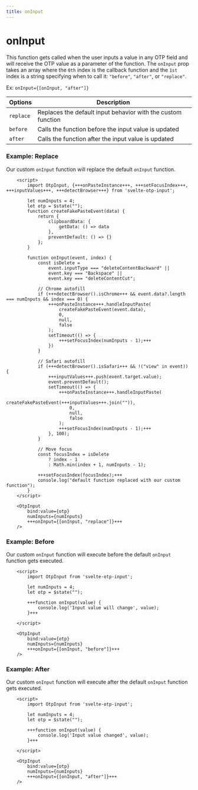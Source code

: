 ```yaml
---
title: onInput
---
```


# onInput
This function gets called when the user inputs a value in any OTP field and will receive the OTP value as a parameter of the function. The `onInput` prop takes an array where the `0th` index is the callback function and the `1st` index is a string specifying when to call it: `"before"`, `"after"`, or `"replace"`.

Ex: `onInput={[onInput, "after"]}`

| Options       | Description | 
|---------------|-------------|
| `replace`     | Replaces the default input behavior with the custom function |
| `before`      | Calls the function before the input value is updated |
| `after`       | Calls the function after the input value is updated |

### Example: Replace
Our custom `onInput` function will replace the default `onInput` function.

```svelte
    <script>
        import OtpInput, {+++onPasteInstance+++, +++setFocusIndex+++, +++inputValues+++, +++detectBrowser+++} from 'svelte-otp-input';
    
        let numInputs = 4;
        let otp = $state("");
        function createFakePasteEvent(data) {
            return {
                clipboardData: {
                    getData: () => data
                },
                preventDefault: () => {}
            };
        }
    
        function onInput(event, index) {
            const isDelete =
                event.inputType === "deleteContentBackward" ||
                event.key === "Backspace" ||
                event.key === "deleteContentCut";
    
            // Chrome autofill
            if (+++detectBrowser().isChrome+++ && event.data?.length === numInputs && index === 0) {
                +++onPasteInstance+++.handleInputPaste(
                    createFakePasteEvent(event.data),
                    0,
                    null,
                    false
                );
                setTimeout(() => {
                    +++setFocusIndex(numInputs - 1);+++
                })
            }
    
            // Safari autofill
            if (+++detectBrowser().isSafari+++ && !("view" in event)) {
                +++inputValues+++.push(event.target.value);
                event.preventDefault();
                setTimeout(() => {
                    +++onPasteInstance+++.handleInputPaste(
                        createFakePasteEvent(+++inputValues+++.join("")),
                        0,
                        null,
                        false
                    );
                    +++setFocusIndex(numInputs - 1);+++
                }, 100);
            }
    
            // Move focus
            const focusIndex = isDelete
                ? index - 1
                : Math.min(index + 1, numInputs - 1);
    
            +++setFocusIndex(focusIndex);+++
            console.log("default function replaced with our custom function");
        }
    </script>
    
    <OtpInput
        bind:value={otp}
        numInputs={numInputs}
        +++onInput={[onInput, "replace"]}+++
    />
```

### Example: Before
Our custom `onInput` function will execute before the default `onInput` function gets executed.

```svelte
    <script>
        import OtpInput from 'svelte-otp-input';
    
        let numInputs = 4;
        let otp = $state("");
    
        +++function onInput(value) {
            console.log('Input value will change', value);
        }+++
    
    </script>
    
    <OtpInput
        bind:value={otp}
        numInputs={numInputs}
        +++onInput={[onInput, "before"]}+++
    />
```

### Example: After
Our custom `onInput` function will execute after the default `onInput` function gets executed.

```svelte
    <script>
        import OtpInput from 'svelte-otp-input';
    
        let numInputs = 4;
        let otp = $state("");
    
        +++function onInput(value) {
            console.log('Input value changed', value);
        }+++
    
    </script>
    
    <OtpInput
        bind:value={otp}
        numInputs={numInputs}
        +++onInput={[onInput, "after"]}+++
    />
```